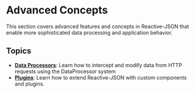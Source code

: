 # Advanced Concepts

This section covers advanced features and concepts in Reactive-JSON that enable more sophisticated data processing and application behavior.

## Topics

- **[Data Processors](data-processors.md)**: Learn how to intercept and modify data from HTTP requests using the DataProcessor system
- **[Plugins](plugins/index.md)**: Learn how to extend Reactive-JSON with custom components and plugins.
